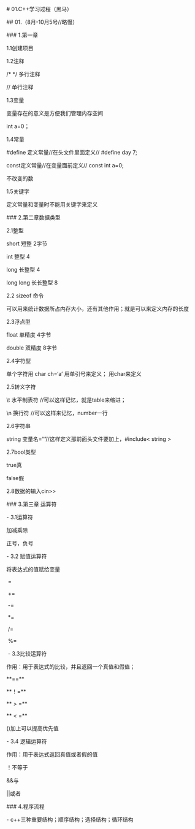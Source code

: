 \# 01.C++学习过程（黑马）

\## 01.（8月-10月5号//略慢）





\### 1.第一章



1.1创建项目



1.2注释

/\* \*/ 多行注释

// 单行注释



1.3变量

变量存在的意义是方便我们管理内存空间

int a=0；



1.4常量



\#define 定义常量//在头文件里面定义// #define day 7;

const定义常量//在变量面前定义// const int a=0;

不改变的数



1.5关键字

定义常量和变量时不能用关键字来定义



\### 2.第二章数据类型

2.1整型

short 短整 2字节

int 整型 4

long 长整型 4 

long long  长长整型 8



2.2 sizeof 命令



可以用来统计数据所占内存大小，还有其他作用；就是可以来定义内存的长度



2.3浮点型



float 单精度 4字节

double 双精度 8字节



2.4字符型



单个字符用 char ch=‘a’ 用单引号来定义； 用char来定义



2.5转义字符

\\t 水平制表符   //可以这样记忆，就是table来缩进；

\\n 换行符  //可以这样来记忆，number一行



2.6字符串

string 变量名=“”//这样定义那前面头文件要加上，#include< string >



2.7bool类型

true真

false假



2.8数据的输入cin>>

\### 3.第三章 运算符







\- 3.1运算符

加减乘除

正号，负号



\- 3.2 赋值运算符



将表达式的值赋给变量



&nbsp;=

&nbsp;+=

&nbsp;-=

&nbsp;\*=

&nbsp;/=

&nbsp;%=

&nbsp;- 3.3比较运算符

作用：用于表达式的比较，并且返回一个真值和假值；



\*\*==\*\*

\*\*！=\*\*

\*\* > =\*\*

\*\* < =\*\*



()加上可以提高优先值



\- 3.4 逻辑运算符

作用：用于表达式返回真值或者假的值



！不等于

\&\&与

||或者



\### 4.程序流程



\- c++三种重要结构；顺序结构；选择结构；循环结构










